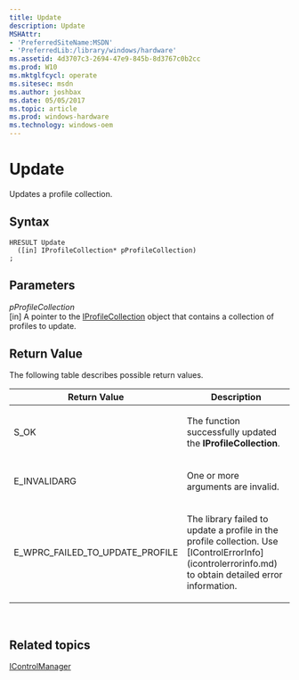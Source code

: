 ```yaml
---
title: Update
description: Update
MSHAttr:
- 'PreferredSiteName:MSDN'
- 'PreferredLib:/library/windows/hardware'
ms.assetid: 4d3707c3-2694-47e9-845b-8d3767c0b2cc
ms.prod: W10
ms.mktglfcycl: operate
ms.sitesec: msdn
ms.author: joshbax
ms.date: 05/05/2017
ms.topic: article
ms.prod: windows-hardware
ms.technology: windows-oem
---
```


# Update


Updates a profile collection.

## Syntax


``` syntax
HRESULT Update
  ([in] IProfileCollection* pProfileCollection)
;
```

## Parameters


<a href="" id="pprofilecollection"></a>*pProfileCollection*  
\[in\] A pointer to the [IProfileCollection](iprofilecollection.md) object that contains a collection of profiles to update.

## Return Value


The following table describes possible return values.

<table>
<colgroup>
<col width="50%" />
<col width="50%" />
</colgroup>
<thead>
<tr class="header">
<th>Return Value</th>
<th>Description</th>
</tr>
</thead>
<tbody>
<tr class="odd">
<td><p>S_OK</p></td>
<td><p>The function successfully updated the <strong>IProfileCollection</strong>.</p></td>
</tr>
<tr class="even">
<td><p>E_INVALIDARG</p></td>
<td><p>One or more arguments are invalid.</p></td>
</tr>
<tr class="odd">
<td><p>E_WPRC_FAILED_TO_UPDATE_PROFILE</p></td>
<td><p>The library failed to update a profile in the profile collection. Use [IControlErrorInfo](icontrolerrorinfo.md) to obtain detailed error information.</p></td>
</tr>
</tbody>
</table>

 

## Related topics


[IControlManager](icontrolmanager.md)

 

 








